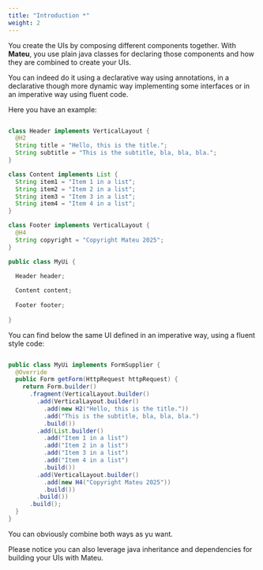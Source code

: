 ```yaml
---
title: "Introduction *"
weight: 2
---
```


You create the UIs by composing different components together. With **Mateu**, you use plain java classes for declaring those components and how they are combined to create your UIs.

You can indeed do it using a declarative way using annotations, in a declarative though more dynamic way implementing some interfaces or in an imperative way using fluent code.  

Here you have an example:

```java

class Header implements VerticalLayout {
  @H2
  String title = "Hello, this is the title.";
  String subtitle = "This is the subtitle, bla, bla, bla.";
}

class Content implements List {
  String item1 = "Item 1 in a list";
  String item2 = "Item 2 in a list";
  String item3 = "Item 3 in a list";
  String item4 = "Item 4 in a list";
}

class Footer implements VerticalLayout {
  @H4
  String copyright = "Copyright Mateu 2025";
}

public class MyUi {

  Header header;
  
  Content content;
  
  Footer footer;
  
}


```

You can find below the same UI defined in an imperative way, using a fluent style code:

```java

public class MyUi implements FormSupplier {
  @Override
  public Form getForm(HttpRequest httpRequest) {
    return Form.builder()
      .fragment(VerticalLayout.builder()
        .add(VerticalLayout.builder()
          .add(new H2("Hello, this is the title."))
          .add("This is the subtitle, bla, bla, bla.")
          .build())
        .add(List.builder()
          .add("Item 1 in a list")
          .add("Item 2 in a list")
          .add("Item 3 in a list")
          .add("Item 4 in a list")
          .build())
        .add(VerticalLayout.builder()
          .add(new H4("Copyright Mateu 2025"))
          .build())
        .build())
      .build();
  }
}

```

You can obviously combine both ways as yu want.

Please notice you can also leverage java inheritance and dependencies for building your UIs with Mateu.
